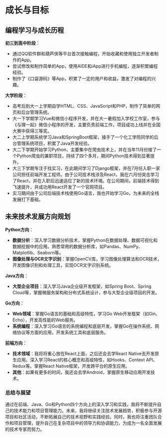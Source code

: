 # 成长与目标

## 编程学习与成长历程

**初三到高中阶段**：

- 通过QQ软件群和葫芦侠等平台首次接触编程，开始收藏和使用独立开发者制作的App。
- 尝试修改和制作简单的App，使用AIDE和iApp进行手机编程，逐渐积累编程经验。
- 制作了《口袋源码》等App，积累了一定的用户和收益，激发了对编程的兴趣。

**大学阶段**：

- 高考后到大一上学期自学HTML、CSS、JavaScript和PHP，制作了简单的网页和后台管理系统。
- 大一下学期学习Vue和微信小程序开发，并在大一暑假加入学校工作室，参与《与理一起》微信小程序的开发，主要负责前端工作，项目成功上线并在全国大赛中获得三等奖。
- 大二上学期系统学习Java和SpringBoot框架，接手了一个化工学院同学的后台管理系统项目，积累了Java开发经验。
- 大二下学期开始学习Python，主要集中在爬虫技术上，并在当年11月份接了一个Python爬虫的兼职项目，持续了四个多月，期间Python技术得到显著提升。
- 大三下学期专注于找实习，在此期间学习了Django框架，并在7月份入职一家公司担任前端开发工程师。由于公司技术栈涉及React，我在六月份突击学习了React，并在入职后迅速适应了新的技术环境。在公司期间，前端技术得到飞速提升，并成功用React开发了一个官网项目。
- 实习期间由于公司后端技术栈使用Go语言，我也开始学习Go，为未来的全栈发展打下基础。

## 未来技术发展方向规划

**Python方向**：

- **数据分析**：深入学习数据分析技术，掌握Python在数据处理、数据可视化和数据挖掘中的应用。熟悉常用的数据分析库，如Pandas、NumPy、Matplotlib、Seaborn等。
- **图像处理与OCR文字识别**：掌握OpenCV库，学习图像处理算法和OCR技术，开发图像识别和处理工具，实现OCR文字识别系统。

**Java方向**：

- **大型企业项目**：深入学习Java企业级开发框架，如Spring Boot、Spring Cloud等，掌握微服务架构和分布式系统设计，参与大型企业级项目的开发。

**Go方向**：

- **Web领域**：掌握Go语言的基础和高级特性，学习Go Web开发框架（如Gin、Echo），开发高性能的Web服务。
- **系统编程**：深入学习Go语言的系统编程和底层开发，掌握Go在操作系统、网络协议等方面的应用，开发系统工具和底层服务。

**前端方向**：

- **技术领域**：我将将重心放在React上面，之后还会去学React Native去开发原生应用。深入学习React的核心概念和高级特性，如Hooks、Context
  API、Redux等。掌握React Native框架，开发跨平台的原生应用。
- **其他**：如果有更多的时间，我还会去学Android，掌握原生移动应用开发技术。

### 总结与展望

通过在前端、Java、Go和Python四个方向上的深入学习和实践，我将不断提升自己的技术能力和项目管理能力。未来，我将继续关注技术发展趋势，积极参与开源项目和社区活动，不断拓展自己的技术视野和实践经验。同时，我也将注重团队合作和项目管理，提升自己在复杂项目中的领导力和协调能力，为成为一名全面发展的技术专家而努力。

